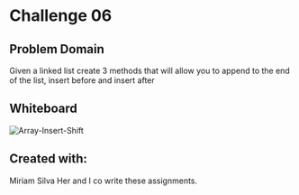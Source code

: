 # Challenge 06

## Problem Domain
Given a linked list create 3 methods that will allow you to append to the end of the list, insert before and insert after

## Whiteboard
![Array-Insert-Shift](../WhiteBoards/Challenge06.JPG)

## Created with:
Miriam Silva Her and I co write these assignments.

